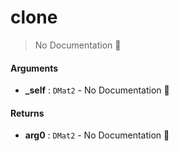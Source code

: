 # clone

> No Documentation 🚧

#### Arguments

- **\_self** : `DMat2` \- No Documentation 🚧

#### Returns

- **arg0** : `DMat2` \- No Documentation 🚧